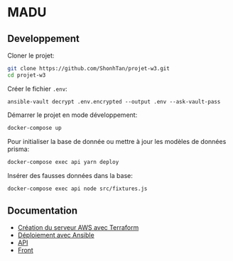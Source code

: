 # MADU


## Developpement

Cloner le projet:
```sh
git clone https://github.com/ShonhTan/projet-w3.git
cd projet-w3
```

Créer le fichier `.env`:
```
ansible-vault decrypt .env.encrypted --output .env --ask-vault-pass
```
 
Démarrer le projet en mode développement:
```sh
docker-compose up
```

Pour initialiser la base de donnée ou mettre à jour les modèles de données prisma:
```sh
docker-compose exec api yarn deploy 
```

Insérer des fausses données dans la base:
```sh
docker-compose exec api node src/fixtures.js
```

## Documentation

- [Création du serveur AWS avec Terraform](/automation/terraform)
- [Déploiement avec Ansible](/automation/ansible)
- [API](/api)
- [Front](/back-office)
<!-- 
## Projet déployé

[http://15.236.90.231/](http://15.236.90.231/) -->
